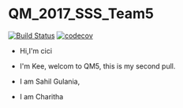 # QM_2017_SSS_Team5
[![Build Status](https://travis-ci.org/Kee-Wang/QM_2017_SSS_Team5.svg?branch=master)](https://travis-ci.org/Kee-Wang/QM_2017_SSS_Team5)
[![codecov](https://codecov.io/gh/Kee-Wang/QM_2017_SSS_Team5/branch/master/graph/badge.svg)](https://codecov.io/gh/Kee-Wang/QM_2017_SSS_Team5)

* Hi,I'm cici

* I'm Kee, welcom to QM5, this is my second pull.

* I am Sahil Gulania, 

* I am Charitha
